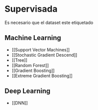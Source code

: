 # Supervisada
Es necesario que el dataset este etiquetado
## Machine Learning
- [[Support Vector Machines]]
- [[Stochastic Gradient Descend]]
- [[Tree]]
- [[Random Forest]]
- [[Gradient Boosting]]
- [[Extreme Gradient Boosting]]
## Deep Learning
- [[DNN]]